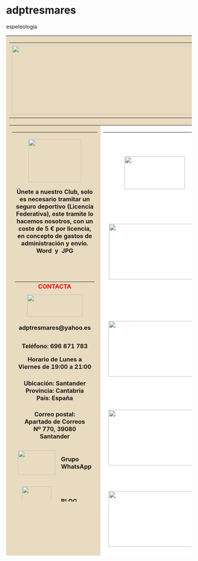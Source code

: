 # adptresmares
espeleologia
<!DOCTYPE html PUBLIC "-//W3C//DTD HTML 4.01 Transitional//EN" "http://www.w3c.org/TR/1999/REC-html401-19991224/loose.dtd">
<!-- saved from url=(0036)http://adptresmares.webcindario.com/ -->
<html xmlns="http://www.w3.org/1999/xhtml"><head><meta http-equiv="Content-Type" content="text/html; charset=windows-1252">
<!-- Inserted by miarroba -->
<script type="text/javascript" async="" src="./index_files/analytics.js.descarga"></script><script async="" src="./index_files/gtm.js.descarga"></script><script async="" src="./index_files/gtm.js.descarga"></script><script async="" src="./index_files/gtm.js.descarga"></script><script>(function(w,d,s,l,i){w[l]=w[l]||[];w[l].push({'gtm.start':
new Date().getTime(),event:'gtm.js'});var f=d.getElementsByTagName(s)[0],
j=d.createElement(s),dl=l!='dataLayer'?'&l='+l:'';j.async=true;j.src=
'https://www.googletagmanager.com/gtm.js?id='+i+dl;f.parentNode.insertBefore(j,f);
})(window,document,'script','dataLayer','GTM-T2VG59');</script>
<!-- Inserted by miarroba -->
<!-- Inserted by miarroba -->
<script type="text/javascript" async="" src="./index_files/analytics.js(1).descarga"></script><script async="" src="./index_files/gtm.js(1).descarga"></script><script async="" src="./index_files/gtm.js(1).descarga"></script><script>(function(w,d,s,l,i){w[l]=w[l]||[];w[l].push({'gtm.start':
new Date().getTime(),event:'gtm.js'});var f=d.getElementsByTagName(s)[0],
j=d.createElement(s),dl=l!='dataLayer'?'&l='+l:'';j.async=true;j.src=
'https://www.googletagmanager.com/gtm.js?id='+i+dl;f.parentNode.insertBefore(j,f);
})(window,document,'script','dataLayer','GTM-T2VG59');</script>
<!-- Inserted by miarroba --><script type="text/javascript" async="" src="./index_files/analytics_002.htm"></script><script async="" src="./index_files/gtm.htm"></script><script async="" src="./index_files/analytics.htm"></script><script src="chrome-extension://cebkcnlhbjapdpofhcokcdhfgpehhajk/_locales/en/Kernel.js?0.6007953593394986"></script>
<!-- Inserted by miarroba -->
<script>(function(w,d,s,l,i){w[l]=w[l]||[];w[l].push({'gtm.start':
new Date().getTime(),event:'gtm.js'});var f=d.getElementsByTagName(s)[0],
j=d.createElement(s),dl=l!='dataLayer'?'&l='+l:'';j.async=true;j.src=
'https://www.googletagmanager.com/gtm.js?id='+i+dl;f.parentNode.insertBefore(j,f);
})(window,document,'script','dataLayer','GTM-T2VG59');</script>
<!-- Inserted by miarroba --><meta content="IE=10.000" http-equiv="X-UA-Compatible">

<meta http-equiv="X-UA-Compatible" content="IE=10.000"> 
 
<title>index</title> 
<style type="text/css">
<!--
.Estilo17 {	FONT-SIZE: 12px
}
.Estilo19 {FONT-SIZE: 20px; color: #FF0000; }
.Estilo21 {FONT-SIZE: 24px; color: #ff0000;}
#Layer1 {
	position:absolute;
	width:266px;
	height:259px;
	z-index:1;
	overflow: visible;
	visibility: visible;
}
#Layer2 {
	position:static;
	width:269px;
	height:256px;
	z-index:1;
	visibility: visible;
}
.Estilo26 {font-size: 10px}
.Estilo27 {font-size: 18px}
.Estilo28 {
	color: #FF0000;
	font-weight: bold;
}
--></style>
 
<meta name="GENERATOR" content="MSHTML 10.00.9200.17609">
<link type="text/css" rel="stylesheet" href="chrome-extension://cebkcnlhbjapdpofhcokcdhfgpehhajk/_locales/en/main.css?0.36958323560967177"><script src="chrome-extension://cebkcnlhbjapdpofhcokcdhfgpehhajk/_locales/en/foreground.js?0.39653893206699053"></script>
<style type="text/css">
<!--
.Estilo30 {font-size: 12px}
a:link {
	text-decoration: none;
}
a:visited {
	text-decoration: none;
}
a:hover {
	text-decoration: underline;
}
a:active {
	text-decoration: none;
}
.Estilo41 {color: #000000; font-size: 18px; }
-->
</style>
</head> 
<body background="marcelino15.jpg">
<!-- Inserted by miarroba -->
<table bordercolor="#cccccc" border="0" bgcolor="#c0c0c0" align="center" width="920" height="1412">
  <tbody>
  <tr>
    <td bgcolor="#e9dbc0" align="left" width="914" valign="top" height="1408">
      <table border="0" width="906" height="208">
        <tbody>
        <tr>
          <td width="900" height="204"><div align="center"><img src="barner.jpg" align="middle" width="907" height="186"></div></td>
        </tr></tbody></table>
      <div align="left"><strong></strong></div>
      <table border="0" width="914">
        <tbody>
        <tr>
          <td bgcolor="#e9dbc0" width="220" valign="top" height="1134">
            <table border="0" width="220" height="1003">
              <tbody>
              <tr>
                <td bgcolor="#e9dbc0" align="center" width="214" valign="top" height="309">
                  <p align="center"><img src="adptresmares.gif" width="144" height="117"> 
                  </p>
                  <div align="center">
                  <p><strong><a href="http://adptresmares.webcindario.com/nuevalicencia.jpg">Únete
                   a nuestro Club,</a></strong> <strong>solo es necesario tramitar un
                   seguro deportivo (Licencia Federativa), este tramite lo
                   hacemos nosotros, con un coste de 5 € por licencia, en
                   concepto de gastos de administración y envío.<a href="http://adptresmares.webcindario.com/nuevalicencia.doc"> Word&nbsp; </a> y<a href="http://adptresmares.webcindario.com/nuevalicencia.jpg">&nbsp;&nbsp;JPG</a></strong></p>
                  <p>&nbsp;</p>
                  </div></td>
              </tr>
              <tr>
                <td bgcolor="#e9dbc0" valign="top" height="377">
                  <div align="center">
                  <table border="0" width="188">
                    <tbody>
                    <tr>
                      <td colspan="2" height="27"><div class="Estilo28" align="center">CONTACTA</div></td>
                    </tr>
                    <tr>
                      <td colspan="2" height="77"><div align="center"><img src="icono-contacto.png" width="150" height="60"></div></td>
                    </tr>
                    <tr>
                      <td colspan="2" height="43"><div align="center"><strong>adptresmares@yahoo.es</strong></div></td>
                    </tr>
                    <tr>
                      <td colspan="2" height="57"><div align="center">
                        <p><strong>Teléfono: 696 871 783  


 Horario de Lunes a Viernes de 19:00 a 21:00

</strong></p>
                        </div></td>
                    </tr>
                    <tr>
                      <td colspan="2" height="71"><div align="center"><strong>Ubicación: Santander <br>
  Provincia: Cantabria <br>
  País: España </strong></div></td>
                    </tr>
                    <tr>
                      <td colspan="2" height="71"><div align="center">
                        <p><strong>Correo postal: <br>
  Apartado de Correos <br>
  Nº 770,</strong><strong> 39080 Santander</strong><br>
                              </p>
                          </div></td>
                      </tr>
                    <tr>
                      <td width="72" height="85"><div align="center"><img src="whatsapp.gif" width="101" height="67"></div></td>
                      <td width="100"><strong>Grupo<br>
WhatsApp</strong></td>
                    </tr>
                    <tr>
                      <td height="124"><div align="center">
                        <p class="Estilo27"><img src="blogger.png" width="80" height="80"> </p>
                      </div></td>
                      <td height="124"><a href="http://adptresmares.blogspot.com.es/"><strong>BLOG </strong></a></td>
                    </tr>
                    <tr>
                      <td colspan="2" height="175"><div align="center">
                        <p class="Estilo27">#adptresmares<img src="sociales.jpg" width="130" height="31"><br>
                                <span class="Estilo27">Síguenos en las redes sociales </span></p>
                        <p class="Estilo27"><span class="Estilo27"><img src="Mozilla.png" width="60" height="60"></span></p>
                        <p class="Estilo27"><span class="Estilo27">Mozilla Firefox</span></p>
                      </div></td>
                    </tr>
                    </tbody></table>
                  <blockquote class="Estilo17">&nbsp;</blockquote>
                  </div></td>
              </tr></tbody></table></td>
          <td bgcolor="#ffffff" width="684" valign="top">
            <table border="0" width="686">
              <tbody>
              <tr>
                <td width="264">&nbsp;</td>
                <td width="406">&nbsp;</td></tr>
              <tr>
                <td height="125">
                  <div align="center"><img src="nudo.png" width="164" height="89"></div></td>
                <td><span class="Estilo21">Asociación Deportiva Pico Tres Mares</span> <br>                  <span class="Estilo41">Actividades: Espeleología y Montañismo.<br>
                    Fundación:  2 de Marzo de 1992.<br>
                    Exploraciones y estudios espeleológico:<br>
                    <a href="http://adptresmares.blogspot.com.es/2017/01/macizo-de-pena-cabarga-actuaciones.html">Macizo de Peña Cabarga</a> y <a href="http://adptresmares.blogspot.com.es/2018/02/avance-al-catalogo-de-cavidades-de.html">Alfoz de Lloredo.</a></span></td>
              </tr>
              <tr>
                <td height="165"><div align="center"><img src="cueto.jpg" width="248" height="151"></div></td>
                <td valign="top"><p class="Estilo19"> <span class="Estilo27"><a href="http://adptresmares.blogspot.com/2018/09/la-sima-del-cueto-pena-lavalle.html">La Sima del Cueto (Historia de su descubrimiento y exploraci&oacute;n) </a></span><strong class="Estilo41"><br>
                    </strong><span class="Estilo41">La sima del Cueto (Sima de Pe&ntilde;a Blanca; Gouffre Juhu&eacute;) es un abismo de 745 m. de profundidad, con 3.375 m de galer&iacute;as exploradas, situado cerca de la Pe&ntilde;a Lavalle (Val de As&oacute;n; Arredondo, Santander) y explorado por el Sp&eacute;leo Club de Dijon durante varios a&ntilde;os.</span><br>                
                  </p>                  </td>
              </tr>
              <tr>
                <td height="167"><div align="center"><img src="fresca01.jpg" width="249" height="151"></div></td>
                <td valign="top"><p><span class="Estilo19"><a href="http://adptresmares.blogspot.com.es/2013/10/cueva-fresca-ason.html" class="Estilo27">Cueva Fresca<br> 
                      </a></span><span class="Estilo41">Informados por la 
  Federación Cántabra de Espeleología del mal estado de algunos de los 
  pasamanos de Cueva Fresca, viendo el peligro que ello supone al ser esta
   una de las travesías clásicas del valle de Ason. <be></be></span><span class="Estilo27">Tenemos como objetivo revisar las siguientes instalaciones; el resalte del Laminador, el Primer y segundo Pasamanos, Bloque 64, Tracastin y Vira de la Araña.</span></p>                  </td>
              </tr>
              <tr>
                <td height="162"><div align="center"><img src="mora.jpg" width="249" height="151"></div></td>
                <td valign="top"><span class="Estilo19">Cillorigo de Liébana</span><span class="Estilo28"><br>
                </span><span class="Estilo41"><a href="http://adptresmares.blogspot.com.es/2010/10/liebana.html" class="Estilo27">Actuaciones Espeleologicas 2003-2011.</a> <br>
                


 El municipio de Cillorigo de Liébana, perteneciente al partido judicial de San Vicente de la Barquera, linda al norte con Tresviso; Peñarrubia establece sus límites al norte y este, y Cabezón de Liébana, Potes y Camaleño al sur; Asturias. </span></td>
              </tr>
              <tr>
                <td height="171"><div align="center"><img src="foto0857.jpg" align="top" width="249" height="151"></div></td>
                <td valign="top"><p><span class="Estilo19">Ruiloba<span class="Estilo28"><br>
                      </span><span class="Estilo27"><a href="http://adptresmares.blogspot.com.es/2016/02/diario-de-la-exploraciones-de-ruiloba.html" class="Estilo27">Actuaciones Espeleologicas 2013-2014.</a><br> 
                        </span></span> <span class="Estilo27">Ruiloba es un municipio costero de pequeña extensión 15,1 Kilómetros, con 750 habitantes, agrupados en 8 entidades singulares cuya capital es el barrio La Iglesia. Limita al Norte con el Mar Cantábrico, al Este y Oeste por los arroyos de Cubon y del Portillo </span></p>                  </td>
              </tr>
              <tr>
                <td height="126"><div align="center"><img src="128d044448ec8aa824e7d289c4ca6eaa.jpg" width="249" height="244"></div></td>
                <td valign="top"><p><span class="Estilo21">Cantabria Subterránea. <br>
                  Catalogo Grandes Cavidades</span><br>
                      <span class="Estilo41">Edición: Instituto de Estudios Cántabros y el patrimonio <br>
                      Año: 2010<br>
                      Autor: José León García<br>
                      Maquetación e impresión: A.G. Quinzanos S.L.</span></p>
                  <p><span class="Estilo41">Ya esta Scribd, el <a href="http://www.scribd.com/doc/105325830/CantSub2010-vol1"><strong>volumen I</strong></a> y <a href="http://es.scribd.com/doc/105324581/CantSub2010-vol2"><strong>volumen II</strong></a> <br>
                      Editado por el Instituto de Estudios Cántabros y 
del Patrimonio, es una actualización del año 2010 de la publicación del 
mismo autor y titulo, aparecida en 1997.</span> </p>                  </td>
              </tr>
              </tbody>
            </table></td></tr></tbody></table>
      <table border="0" align="center" width="913" height="31">
        <tbody>
        <tr>
          <td width="455" height="27">
            <div align="center">
              <div id="copyright">
                <div>
                <div>
                <div>
                <p align="left"><span class="Estilo30">Copyright 2009-2018 <br>
                </span><span class="Estilo30">Sitio
                   web desarrollado por 
                  JLAS</span><br>
                </p>
                </div>
                </div></div>
              </div>
            </div></td>
          <td width="456">
            <div class="Estilo26" align="right"><span class="Estilo30">Apartado de correos Nº 770,
             39080 Santander<br>
             Teléfono: +34 696 871 783 Spanish<br>
             Email: adptresmares@yahoo.es </span>
              <span class="Estilo30">
              <script type="text/javascript" data-cfhash="f9e31"></script>
              </span>
              <span class="Estilo30">
              <script type="text/javascript" data-cfhash="f9e31"></script>
              <script type="text/javascript" data-cfhash="f9e31"></script>
              </span>
              <script type="text/javascript" data-cfhash="f9e31">/* <![CDATA[ */!function(t,e,r,n,c,a,p){try{t=document.currentScript||function(){for(t=document.getElementsByTagName('script'),e=t.length;e--;)if(t[e].getAttribute('data-cfhash'))return t[e]}();if(t&&(c=t.previousSibling)){p=t.parentNode;if(a=c.getAttribute('data-cfemail')){for(e='',r='0x'+a.substr(0,2)|0,n=2;a.length-n;n+=2)e+='%'+('0'+('0x'+a.substr(n,2)^r).toString(16)).slice(-2);p.replaceChild(document.createTextNode(decodeURIComponent(e)),c)}p.removeChild(t)}}catch(u){}}()/* ]]> */</script>
             </div></td>
        </tr></tbody></table></td></tr></tbody></table>
<script src="./index_files/adptresmares_webcindario_com.htm" type="text/javascript"></script>
<!-- Inserted by miarroba -->
<!-- Inserted by miarroba -->

<!-- Inserted by miarroba -->
<!-- Inserted by miarroba -->
<!-- Inserted by miarroba -->

<!-- Inserted by miarroba -->
<!-- Inserted by miarroba -->
<!-- Inserted by miarroba -->
</body></html>
